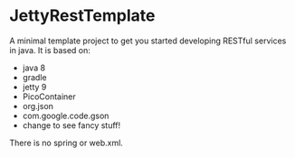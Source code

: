 JettyRestTemplate
=================

A minimal template project to get you started developing RESTful services in java. It is based on:

* java 8
* gradle
* jetty 9
* PicoContainer
* org.json
* com.google.code.gson
* change to see fancy stuff!

There is no spring or web.xml.
